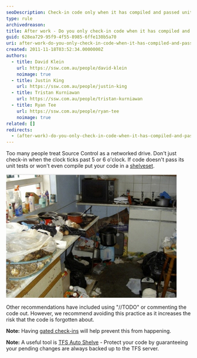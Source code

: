 ```yaml
---
seoDescription: Check-in code only when it has compiled and passed unit tests to avoid leaving a mess for others
type: rule
archivedreason:
title: After work - Do you only check-in code when it has compiled and passed the unit tests?
guid: 628ea729-95f9-4f55-8985-6ffe130b5a70
uri: after-work-do-you-only-check-in-code-when-it-has-compiled-and-passed-the-unit-tests
created: 2011-11-18T03:52:34.0000000Z
authors:
  - title: David Klein
    url: https://ssw.com.au/people/david-klein
    noimage: true
  - title: Justin King
    url: https://ssw.com.au/people/justin-king
  - title: Tristan Kurniawan
    url: https://ssw.com.au/people/tristan-kurniawan
  - title: Ryan Tee
    url: https://ssw.com.au/people/ryan-tee
    noimage: true
related: []
redirects:
  - (after-work)-do-you-only-check-in-code-when-it-has-compiled-and-passed-the-unit-tests
---
```


Too many people treat Source Control as a networked drive. Don't just check-in when the clock ticks past 5 or 6 o'clock. If code doesn't pass its unit tests or won't even compile put your code in a [shelveset](http://msdn.microsoft.com/en-us/library/ms181403.aspx?WT.mc_id=DOP-MVP-33518).

<!--endintro-->

![Figure: Put your dishes straight in the dishwasher otherwise you leave a mess for others (aka "Check-in" the right way otherwise you give other developers problems)](LeaveAMessToOthers.jpg)

Other recommendations have included using "//TODO" or commenting the code out. However, we recommend avoiding this practice as it increases the risk that the code is forgotten about.

**Note:** Having [gated check-ins](/do-you-know-the-minimum-builds-to-create-for-your-project) will help prevent this from happening.

**Note:** A useful tool is [TFS Auto Shelve](https://marketplace.visualstudio.com/items?itemName=Vercellone.TFSAutoShelveforVisualStudio2017) - Protect your code by guaranteeing your pending changes are always backed up to the TFS server.
